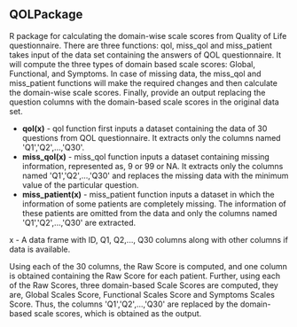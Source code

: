 ## QOLPackage
R package for calculating the domain-wise scale scores from Quality of Life questionnaire. There are three functions: qol, miss_qol and miss_patient takes input of the data set containing the answers of QOL questionnaire. It will compute the three types of domain based scale scores: Global, Functional, and Symptoms. In case of missing data, the miss_qol and miss_patient functions will make the required changes and then calculate the domain-wise scale scores. Finally, provide an output replacing the question columns with the domain-based scale scores in the original data set.

+ **qol(x)** - qol function first inputs a dataset containing the data of 30 questions from QOL questionnaire. It extracts only the columns named 'Q1','Q2',...,'Q30'.
+ **miss_qol(x)** - miss_qol function inputs a dataset containing missing information, represented as, 9 or 99 or NA. It extracts only the columns named 'Q1','Q2',...,'Q30' and replaces the missing data with the minimum value of the particular question.
+ **miss_patient(x)** - miss_patient function inputs a dataset in which the information of some patients are completely missing. The information of these patients are omitted from the data and only the columns named 'Q1','Q2',...,'Q30' are extracted.

x - A data frame with ID, Q1, Q2,..., Q30 columns along with other columns if data is available.

Using each of the 30 columns, the Raw Score is computed, and one column is obtained containing the Raw Score for each patient. Further, using each of the Raw Scores, three domain-based Scale Scores are computed, they are, Global Scales Score, Functional Scales Score and Symptoms Scales Score. Thus, the columns 'Q1','Q2',...,'Q30' are replaced by the domain-based scale scores, which is obtained as the output.
